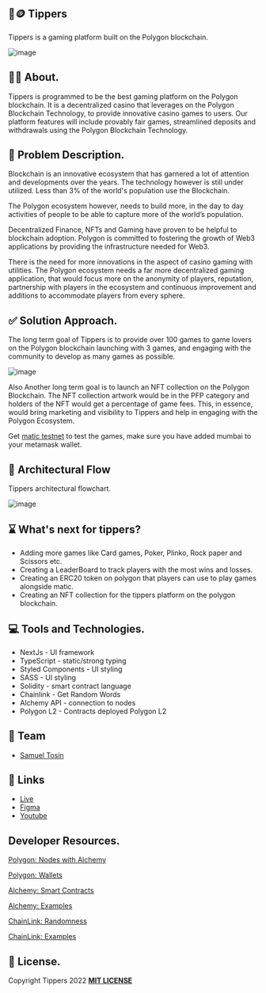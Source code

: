 ## 🎲🪙 Tippers
Tippers is a gaming platform built on the Polygon blockchain.

![image](https://i.postimg.cc/bwbQ1VJv/Landing-4-1.png)

## 🙋🏽 About.
Tippers is programmed to be the best gaming platform on the Polygon blockchain. It is a decentralized casino that leverages on the Polygon Blockchain Technology, to provide innovative casino games to users. Our platform features will include provably fair games, streamlined deposits and withdrawals using the Polygon Blockchain Technology. 

 ## 💫 Problem Description.
Blockchain is an innovative ecosystem that has garnered a lot of attention and developments over the years. The technology however is still under utilized. Less than 3% of the world's population use the Blockchain. 

The Polygon ecosystem however, needs to build more, in the day to day activities of people to be able to capture more of the world’s population.

Decentralized Finance, NFTs and Gaming have proven to be helpful to blockchain adoption.
Polygon is committed to fostering the growth of Web3 applications by providing the infrastructure needed for Web3.

There is the need for more innovations in the aspect of casino gaming with utilities. The Polygon ecosystem needs a far more decentralized gaming application, that would focus more on the anonymity of players, reputation, partnership with players in the ecosystem and continuous improvement and additions to accommodate players from every sphere.

## ✅ Solution Approach.
The long term goal of Tippers is to provide over 100 games to game lovers on the Polygon blockchain launching with 3 games, and engaging with the community to develop as many games as possible.

![image](https://i.postimg.cc/Bv14SyqJ/Desktop-7-1.png)

Also Another long term goal is to launch an NFT collection on the Polygon Blockchain.
The NFT collection artwork would be in the PFP category and holders of the NFT would get a percentage of game fees. This, in essence, would bring marketing and visibility to Tippers and help in engaging with the Polygon Ecosystem.

Get [matic testnet](https://mumbaifaucet.com/) to test the games, make sure you have added mumbai to your metamask wallet.

## 🌊 Architectural Flow
Tippers architectural flowchart.

![image](https://i.postimg.cc/jjzNWMcr/Flowchart-1-1.png)

## ⌛️ What's next for tippers? 
- Adding more games like Card games, Poker, Plinko, Rock paper and Scissors etc.
- Creating a LeaderBoard to track players with the most wins and losses.
- Creating an ERC20 token on polygon that players can use to play games alongside matic.
- Creating an NFT collection for the tippers platform on the polygon blockchain.

## 💻 Tools and Technologies.
- NextJs - UI framework
- TypeScript - static/strong typing 
- Styled Components - UI styling
- SASS - UI styling
- Solidity - smart contract language
- Chainlink - Get Random Words 
- Alchemy API - connection to nodes
- Polygon L2 - Contracts deployed Polygon L2

## 🫡 Team
- [Samuel Tosin](https://github.com/Samuellyworld)

## 🔗 Links
- [Live](https://tippers.netlify.app)
- [Figma](https://www.figma.com/file/ACnmyX2yz9VYkTtsauABOY/Tippers?node-id=0%3A1)
- [Youtube](https://www.youtube.com/watch?v=KJa1Rbz6n1w)

## Developer Resources.
[Polygon: Nodes with Alchemy](https://wiki.polygon.technology/docs/develop/network-details/access-node-alchemy)

[Polygon: Wallets](https://wiki.polygon.technology/docs/develop/metamask/overview)

[Alchemy: Smart Contracts](https://docs.alchemy.com/docs/how-to-code-and-deploy-a-polygon-smart-contract)

[Alchemy: Examples](https://docs.alchemy.com/docs/integrating-your-smart-contract-with-the-frontend)

[ChainLink: Randomness](https://docs.chain.link/vrf/v2/introduction)

[ChainLink: Examples](https://docs.chain.link/vrf/v2/subscription/examples/get-a-random-number)

## 🪪 License.

Copyright Tippers 2022 [**MIT LICENSE**](/LICENSE)









